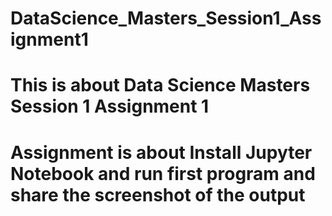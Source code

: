 # DataScience_Masters_Session1_Assignment1
# This is about Data Science Masters Session 1 Assignment 1 
# Assignment is about Install Jupyter Notebook and run first program and share the screenshot of the output
